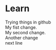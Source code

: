 # Learn
Trying things in github <br>
My fist change. <br>
My second change. <br>
Another change <br>
next line

